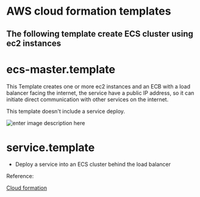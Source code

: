 #  AWS cloud formation templates

##  The following template create ECS cluster using ec2 instances



#  ecs-master.template

This Template creates one or more ec2 instances and an ECB with a load balancer facing the internet, the service have a public IP address, so it can initiate direct communication with other services on the internet.

This template doesn't include a service deploy.



![enter image description here](https://user-images.githubusercontent.com/12648295/104727656-9f23cb00-572d-11eb-9f94-7fda3ffe5839.png)

# service.template

- Deploy a service into an ECS cluster behind the load balancer

Reference:

[Cloud formation](https://docs.aws.amazon.com/AWSCloudFormation/latest/UserGuide/aws-resource-ecs-service.html)
